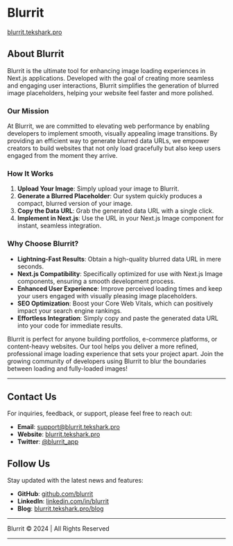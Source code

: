 # Blurrit  
[blurrit.tekshark.pro](https://blurrit.tekshark.pro)

## About Blurrit

Blurrit is the ultimate tool for enhancing image loading experiences in Next.js applications. Developed with the goal of creating more seamless and engaging user interactions, Blurrit simplifies the generation of blurred image placeholders, helping your website feel faster and more polished.

### Our Mission

At Blurrit, we are committed to elevating web performance by enabling developers to implement smooth, visually appealing image transitions. By providing an efficient way to generate blurred data URLs, we empower creators to build websites that not only load gracefully but also keep users engaged from the moment they arrive.

### How It Works

1. **Upload Your Image**: Simply upload your image to Blurrit.
2. **Generate a Blurred Placeholder**: Our system quickly produces a compact, blurred version of your image.
3. **Copy the Data URL**: Grab the generated data URL with a single click.
4. **Implement in Next.js**: Use the URL in your Next.js Image component for instant, seamless integration.

### Why Choose Blurrit?

- **Lightning-Fast Results**: Obtain a high-quality blurred data URL in mere seconds.
- **Next.js Compatibility**: Specifically optimized for use with Next.js Image components, ensuring a smooth development process.
- **Enhanced User Experience**: Improve perceived loading times and keep your users engaged with visually pleasing image placeholders.
- **SEO Optimization**: Boost your Core Web Vitals, which can positively impact your search engine rankings.
- **Effortless Integration**: Simply copy and paste the generated data URL into your code for immediate results.

Blurrit is perfect for anyone building portfolios, e-commerce platforms, or content-heavy websites. Our tool helps you deliver a more refined, professional image loading experience that sets your project apart. Join the growing community of developers using Blurrit to blur the boundaries between loading and fully-loaded images!

---

## Contact Us

For inquiries, feedback, or support, please feel free to reach out:

- **Email**: [support@blurrit.tekshark.pro](mailto:support@tekshark.pro)
- **Website**: [blurrit.tekshark.pro](https://blurrit.tekshark.pro)
- **Twitter**: [@blurrit_app](https://twitter.com/danidev97)

## Follow Us

Stay updated with the latest news and features:

- **GitHub**: [github.com/blurrit](https://github.com/DanielGraham123)
- **LinkedIn**: [linkedin.com/in/blurrit](https://linkedin.com/in/boaz-daniel-graham)
- **Blog**: [blurrit.tekshark.pro/blog](https://tekshark.pro)

---

Blurrit © 2024 | All Rights Reserved

---
